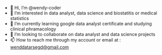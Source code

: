 - 👋 Hi, I’m @wendy-coder
- 👀 I’m interested in data analyst, data science and biostatitis or medical statistics
- 🌱 I’m currently learning google data analyst certificate and studying clinical phramacology
- 💞️ I’m looking to collaborate on data analyst and data science projects
- 📫 How to reach me through my account or email at : wenddatarsegd@gmail.com

<!---
wendy-coder/wendy-coder is a ✨ special ✨ repository because its `README.md` (this file) appears on your GitHub profile.
You can click the Preview link to take a look at your changes.
--->
